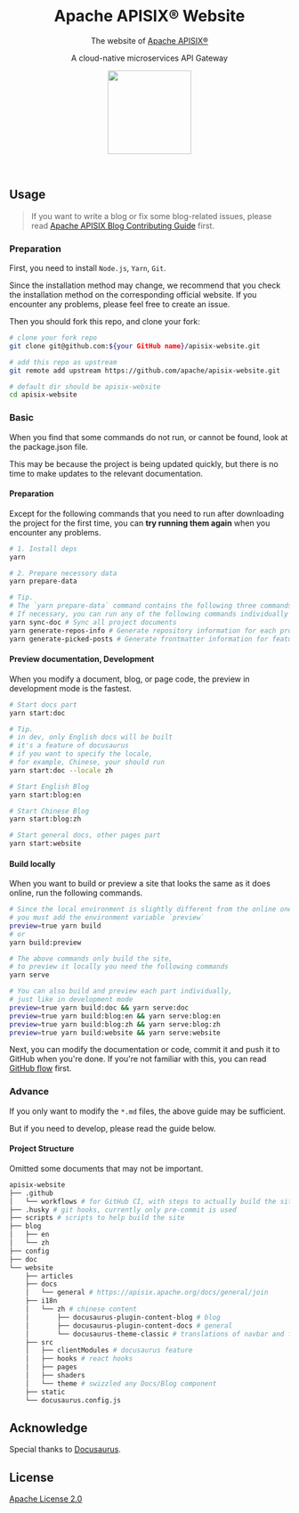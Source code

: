 <br>

<h1 style="position: relative" align="center">Apache APISIX® Website</h1>

<div align="center">
The website of <a href="https://github.com/apache/apisix/">Apache APISIX®</a>

A cloud-native microservices API Gateway

<a href="https://apisix.apache.org/docs/general/join"><img  width="150" src="./website/static/img/join-slack.png"></a>

</div>

<br>

## Usage

> If you want to write a blog or fix some blog-related issues, please read [Apache APISIX Blog Contributing Guide](http://apisix.apache.org/docs/general/blog) first.

### Preparation

First, you need to install `Node.js`, `Yarn`, `Git`.

Since the installation method may change, we recommend that you check the installation method on the corresponding official website. If you encounter any problems, please feel free to create an issue.

Then you should fork this repo, and clone your fork:

```bash
# clone your fork repo
git clone git@github.com:${your GitHub name}/apisix-website.git

# add this repo as upstream
git remote add upstream https://github.com/apache/apisix-website.git

# default dir should be apisix-website
cd apisix-website
```

### Basic

When you find that some commands do not run, or cannot be found, look at the package.json file.

This may be because the project is being updated quickly, but there is no time to make updates to the relevant documentation.

#### Preparation

Except for the following commands that you need to run after downloading the project for the first time, you can **try running them again** when you encounter any problems.

```sh
# 1. Install deps
yarn

# 2. Prepare necessory data
yarn prepare-data

# Tip.
# The `yarn prepare-data` command contains the following three commands
# If necessary, you can run any of the following commands individually
yarn sync-doc # Sync all project documents
yarn generate-repos-info # Generate repository information for each project
yarn generate-picked-posts # Generate frontmatter information for featured blogs
```

#### Preview documentation, Development

When you modify a document, blog, or page code, the preview in development mode is the fastest.

```sh
# Start docs part
yarn start:doc

# Tip.
# in dev, only English docs will be built
# it's a feature of docusaurus
# if you want to specify the locale,
# for example, Chinese, your should run
yarn start:doc --locale zh

# Start English Blog
yarn start:blog:en

# Start Chinese Blog
yarn start:blog:zh

# Start general docs, other pages part
yarn start:website
```

#### Build locally

When you want to build or preview a site that looks the same as it does online, run the following commands.

```bash
# Since the local environment is slightly different from the online one,
# you must add the environment variable `preview`
preview=true yarn build
# or
yarn build:preview

# The above commands only build the site, 
# to preview it locally you need the following commands
yarn serve

# You can also build and preview each part individually, 
# just like in development mode
preview=true yarn build:doc && yarn serve:doc
preview=true yarn build:blog:en && yarn serve:blog:en
preview=true yarn build:blog:zh && yarn serve:blog:zh
preview=true yarn build:website && yarn serve:website
```

Next, you can modify the documentation or code, commit it and push it to GitHub when you're done. If you're not familiar with this, you can read [GitHub flow](https://docs.github.com/en/get-started/quickstart/github-flow) first.

### Advance

If you only want to modify the `*.md` files, the above guide may be sufficient.

But if you need to develop, please read the guide below.

#### Project Structure

Omitted some documents that may not be important.

```bash
apisix-website
├── .github
│   └── workflows # for GitHub CI, with steps to actually build the site
├── .husky # git hooks, currently only pre-commit is used
├── scripts # scripts to help build the site
├── blog
│   ├── en
│   └── zh
├── config
├── doc
└── website 
    ├── articles
    ├── docs
    │   └── general # https://apisix.apache.org/docs/general/join
    ├── i18n
    │   └── zh # chinese content
    │       ├── docusaurus-plugin-content-blog # blog
    │       ├── docusaurus-plugin-content-docs # general
    │       └── docusaurus-theme-classic # translations of navbar and footer
    ├── src
    │   ├── clientModules # docusaurus feature
    │   ├── hooks # react hooks
    │   ├── pages
    │   ├── shaders
    │   └── theme # swizzled any Docs/Blog component
    ├── static
    └── docusaurus.config.js
```

## Acknowledge

Special thanks to [Docusaurus](https://docusaurus.io/).

## License

[Apache License 2.0](./LICENSE)
